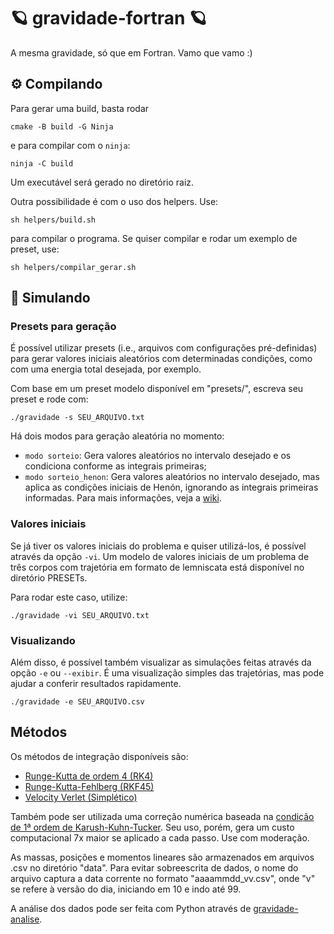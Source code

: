 # 🪐 gravidade-fortran 🪐

A mesma gravidade, só que em Fortran. Vamo que vamo :)

## ⚙️ Compilando

Para gerar uma build, basta rodar
```
cmake -B build -G Ninja
```
e para compilar com o `ninja`:

```
ninja -C build
```

Um executável será gerado no diretório raiz.

Outra possibilidade é com o uso dos helpers. Use:

```
sh helpers/build.sh
```

para compilar o programa. Se quiser compilar e rodar um exemplo de preset, use:

```
sh helpers/compilar_gerar.sh
```

## 🧮 Simulando

### Presets para geração
É possível utilizar presets (i.e., arquivos com configurações pré-definidas) para gerar valores iniciais aleatórios com determinadas condições, como com uma energia total desejada, por exemplo.

Com base em um preset modelo disponível em "presets/", escreva seu preset e rode com:

```
./gravidade -s SEU_ARQUIVO.txt
```

Há dois modos para geração aleatória no momento:
- `modo sorteio`: Gera valores aleatórios no intervalo desejado e os condiciona conforme as integrais primeiras;
- `modo sorteio_henon`: Gera valores aleatórios no intervalo desejado, mas aplica as condições iniciais de Henón, ignorando as integrais primeiras informadas. Para mais informações, veja a [wiki](https://github.com/Potalej/gravidade-fortran/wiki/Rodando).

### Valores iniciais
Se já tiver os valores iniciais do problema e quiser utilizá-los, é possível através da opção `-vi`. Um modelo de valores iniciais de um problema de três corpos com trajetória em formato de lemniscata está disponível no diretório PRESETs.

Para rodar este caso, utilize:

```
./gravidade -vi SEU_ARQUIVO.txt
```

### Visualizando
Além disso, é possível também visualizar as simulações feitas através da opção `-e` ou `--exibir`. É uma visualização simples das trajetórias, mas pode ajudar a conferir resultados rapidamente.

```
./gravidade -e SEU_ARQUIVO.csv
```

## Métodos
Os métodos de integração disponíveis são:
- [Runge-Kutta de ordem 4 (RK4)](https://pt.wikipedia.org/wiki/M%C3%A9todo_de_Runge-Kutta#O_m%C3%A9todo_Runge%E2%80%93Kutta_cl%C3%A1ssico_de_quarta_ordem)
- [Runge-Kutta-Fehlberg (RKF45)](https://en.wikipedia.org/wiki/Runge%E2%80%93Kutta%E2%80%93Fehlberg_method)
- [Velocity Verlet (Simplético)](https://en.wikipedia.org/wiki/Verlet_integration#Velocity_Verlet)

Também pode ser utilizada uma correção numérica baseada na [condição de 1ª ordem de Karush-Kuhn-Tucker](https://en.wikipedia.org/wiki/Karush%E2%80%93Kuhn%E2%80%93Tucker_conditions). Seu uso, porém, gera um custo computacional 7x maior se aplicado a cada passo. Use com moderação.

As massas, posições e momentos lineares são armazenados em arquivos .csv no diretório "data". Para evitar sobreescrita de dados, o nome do arquivo captura a data corrente no formato "aaaammdd_vv.csv", onde "v" se refere à versão do dia, iniciando em 10 e indo até 99.

A análise dos dados pode ser feita com Python através de [gravidade-analise](https://github.com/Potalej/gravidade-analise).